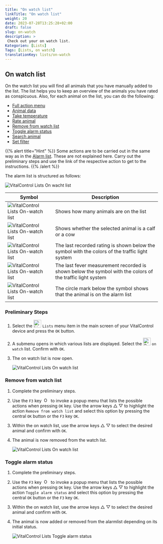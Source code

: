 ```yaml
---
title: "On watch list"
linkTitle: "On watch list"
weight: 20
date: 2023-07-28T13:25:28+02:00
draft: false
slug: on-watch
description: >
 Check out your on watch list.
Kategorien: [Lists]
Tags: [Lists, on watch]
translationKey: lists/on-watch
---
```

## On watch list

On the watch list you will find all animals that you have manually added to the list. The list helps you to keep an overview of the animals you have rated as conspicuous. Also, for each animal on the list, you can do the following:

- [Full action menu](../alarm/#full-action-menu)
- [Animal data](../alarm/#animal-data)
- [Take temperature](../alarm/#take-temperature)
- [Rate animal](../alarm/#rate-animal)
- [Remove from watch list](#remove-from-watch-list)
- [Toggle alarm status](#toggle-alarm-status)
- [Search animal](../alarm/#search-animal)
- [Set filter](../alarm/#set-filter)

{{% alert title="Hint" %}}
Some actions are to be carried out in the same way as in the [Alarm list](../alarm). These are not explained here. Carry out the preliminary steps and use the link of the respective action to get to the instructions.
{{% /alert %}}

The alarm list is structured as follows:

   ![VitalControl Lists On wacht list](../images/onwatchstructure.png "Structure of the on watch list")

|Symbol   | Description
|-------  |----
   ![VitalControl Lists On-watch list](../images/kopf.png "Head") | Shows how many animals are on the list
| ![VitalControl Lists On-watch list](../images/kopf2.png "ID") | Shows whether the selected animal is a calf or a cow
| ![VitalControl Lists On-watch list](../images/auge.png "Rating") | The last recorded rating is shown below the symbol with the colors of the traffic light system
|![VitalControl Lists On-watch list](../images/thermometer.png "Thermometer") | The last fever measurement recorded is shown below the symbol with the colors of the traffic light system
|![VitalControl Lists On-watch list](../images/alarm2.png "Alarm") | The circle mark below the symbol shows that the animal is on the alarm list

### Preliminary Steps

1. Select the <img src="/icons/listen.svg" width="25" align="bottom" alt="Lists" /> `Lists` menu item in the main screen of your VitalControl device and press the `OK` button.

2. A submenu opens in which various lists are displayed. Select the <img src="/icons/onwatch.svg" width="25" align="bottom" alt="On-Watch" /> `on watch` list. Confirm with `OK`.

3. The on watch list is now open.

   ![VitalControl Lists On watch list](../images/firststeps2.png "Preliminary Steps")

### Remove from watch list

1. Complete the preliminary steps.

2. Use the `F3` key &nbsp;<img src="/icons/footer/open-popup.svg" width="15" align="bottom" alt="Open popup" />&nbsp; to invoke a popup menu that lists the possible actions when pressing `OK` key. Use the arrow keys △ ▽ to highlight the action `Remove from watch list` and select this option by pressing the central `OK` button or the `F3` key `OK`.

3. Within the on watch list, use the arrow keys △ ▽ to select the desired animal and confirm with `OK`.

4. The animal is now removed from the watch list.

   ![VitalControl Lists On watch list](../images/remove.png "Remove from watch list")

### Toggle alarm status

1. Complete the preliminary steps.

2. Use the `F3` key &nbsp;<img src="/icons/footer/open-popup.svg" width="15" align="bottom" alt="Open popup" />&nbsp; to invoke a popup menu that lists the possible actions when pressing `OK` key. Use the arrow keys △ ▽ to highlight the action `Toggle alarm status` and select this option by pressing the central `OK` button or the `F3` key `OK`.

3. Within the on watch list, use the arrow keys △ ▽ to select the desired animal and confirm with `OK`.

4. The animal is now added or removed from the alarmlist depending on its initial status.

   ![VitalControl Lists Toggle alarm status](../images/alarmstatus.png "Toggle alarm status")
